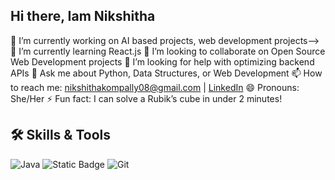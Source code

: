 ## Hi there, Iam Nikshitha

<!--
**KompallyNikshitha/KompallyNikshitha** is a ✨ _special_ ✨ repository because its `README.md` (this file) appears on your GitHub profile.

Here are some ideas to get you started:
-->
🔭 I’m currently working on AI based projects, web development projects-->
🌱 I’m currently learning React.js 
👯 I’m looking to collaborate on Open Source Web Development projects
🤔 I’m looking for help with optimizing backend APIs
💬 Ask me about Python, Data Structures, or Web Development
📫 How to reach me: nikshithakompally08@gmail.com | [LinkedIn](https://www.linkedin.com/in/nikshitha-kompally-37b523354/)
😄 Pronouns: She/Her
⚡ Fun fact: I can solve a Rubik’s cube in under 2 minutes!

## 🛠 Skills & Tools
![Java](https://img.shields.io/badge/Java-ED8B00?style=for-the-badge&logo=java&logoColor=white)
![Static Badge](https://img.shields.io/badge/Label-R?style=flat&logo=slug&logoColor=blue&logoSize=auto&label=R&labelColor=black&color=green)
![Git](https://img.shields.io/badge/Git-F05032?style=for-the-badge&logo=git&logoColor=white)
